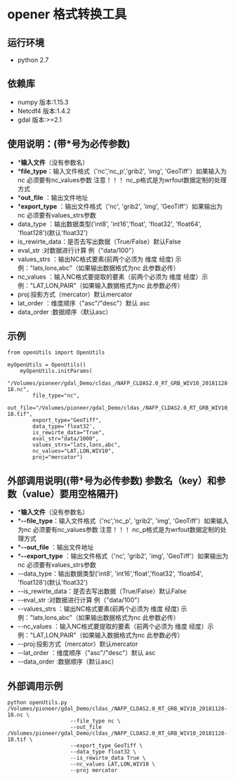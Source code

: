 # opener 格式转换工具

## 运行环境
* python 2.7

## 依赖库
* numpy 版本:1.15.3 
* Netcdf4 版本:1.4.2
* gdal 版本:>=2.1

## 使用说明：(带*号为必传参数)
* ***输入文件**（没有参数名）
* ***file_type**：输入文件格式（'nc','nc_p','grib2', 'img', 'GeoTiff'）如果输入为nc 必须要有nc_values参数 注意！！！ nc_p格式是为wrfout数据定制的处理方式
* ***out_file** ：输出文件地址
* ***export_type** ：输出文件格式（'nc', 'grib2', 'img', 'GeoTiff'）如果输出为nc 必须要有values_strs参数
* data_type ：输出数据类型('int8', 'int16','float', 'float32', 'float64', 'float128')(默认'float32')
* is_rewirte_data：是否去写出数据（True/False）默认False
* eval_str :对数据进行计算 例（"data/100"）
* values_strs ：输出NC格式要素(前两个必须为 维度 经度) 示例："lats,lons,abc"（如果输出数据格式为nc 此参数必传）
* nc_values ：输入NC格式要提取的要素（前两个必须为 维度 经度）示例："LAT,LON,PAIR"（如果输入数据格式为nc 此参数必传）
* proj:投影方式（mercator）默认mercator
* lat_order ：维度顺序（"asc"/"desc"）默认 asc
* data_order :数据顺序（默认asc）


## 示例

```
from openUtils import OpenUtils

myOpenUtils = OpenUtils()
    myOpenUtils.initParams(
        "/Volumes/pioneer/gdal_Demo/cldas_/NAFP_CLDAS2.0_RT_GRB_WIV10_20181128-18.nc",
        file_type="nc",
        out_file="/Volumes/pioneer/gdal_Demo/cldas_/NAFP_CLDAS2.0_RT_GRB_WIV10_20181128-18.tif",
        export_type="GeoTiff",
        data_type='float32',
        is_rewirte_data="True",
        eval_str="data/1000",
        values_strs="lats,lons,abc",
        nc_values="LAT,LON,WIV10",
        proj="mercator")
```

## 外部调用说明((带*号为必传参数) 参数名（key）和参数（value）要用空格隔开)
* ***输入文件**（没有参数名）
* ***--file_type**：输入文件格式（'nc','nc_p', 'grib2', 'img', 'GeoTiff'）如果输入为nc 必须要有nc_values参数 注意！！！ nc_p格式是为wrfout数据定制的处理方式
* ***--out_file** ：输出文件地址
* ***--export_type** ：输出文件格式（'nc', 'grib2', 'img', 'GeoTiff'）如果输出为nc 必须要有values_strs参数
* --data_type：输出数据类型('int8', 'int16','float','float32', 'float64', 'float128')(默认'float32')
* --is_rewirte_data：是否去写出数据（True/False）默认False
* --eval_str :对数据进行计算 例（"data/100"）
* --values_strs ：输出NC格式要素(前两个必须为 维度 经度) 示例："lats,lons,abc"（如果输出数据格式为nc 此参数必传）
* --nc_values ：输入NC格式要提取的要素（前两个必须为 维度 经度）示例："LAT,LON,PAIR"（如果输入数据格式为nc 此参数必传）
* --proj:投影方式（mercator）默认mercator
* --lat_order ：维度顺序（"asc"/"desc"）默认 asc
* --data_order :数据顺序（默认asc）

## 外部调用示例
```
python openUtils.py /Volumes/pioneer/gdal_Demo/cldas_/NAFP_CLDAS2.0_RT_GRB_WIV10_20181128-18.nc \
                    --file_type nc \
                    --out_file /Volumes/pioneer/gdal_Demo/cldas_/NAFP_CLDAS2.0_RT_GRB_WIV10_20181128-18.tif \
                    --export_type GeoTiff \
                    --data_type float32 \
                    --is_rewirte_data True \
                    --nc_values LAT,LON,WIV10 \
                    --proj mercator
```

